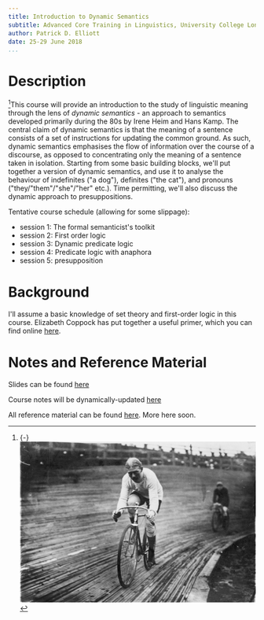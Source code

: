 ```yaml
---
title: Introduction to Dynamic Semantics
subtitle: Advanced Core Training in Linguistics, University College London 
author: Patrick D. Elliott
date: 25-29 June 2018
...
```



# Description

[^mn]: {-} ![](/images/cyclist.jpg)

[^mn]This course will provide an introduction to the study of linguistic meaning through the lens of *dynamic semantics* - an approach to semantics developed primarily during the 80s by Irene Heim and Hans Kamp. The central claim of dynamic semantics is that the meaning of a sentence consists of a set of instructions for updating the common ground. As such, dynamic semantics emphasises the flow of information over the course of a discourse, as opposed to concentrating only the meaning of a sentence taken in isolation. Starting from some basic building blocks, we'll put together a version of dynamic semantics, and use it to analyse the behaviour of indefinites ("a dog"), definites ("the cat"), and pronouns ("they/"them"/"she"/"her" etc.). Time permitting, we'll also discuss the dynamic approach to presuppositions.

Tentative course schedule (allowing for some slippage):

 - session 1: The formal semanticist's toolkit
 - session 2: First order logic
 - session 3: Dynamic predicate logic
 - session 4: Predicate logic with anaphora 
 - session 5: presupposition

# Background

I'll assume a basic knowledge of set theory and first-order logic in this course. Elizabeth Coppock has put together a useful primer, which you can find online [here](http://eecoppock.info/DynamicSemantics/Lectures/logic-2up.pdf).

# Notes and Reference Material

Slides can be found [here](https://keybase.pub/patrl/actl2018/slides.pdf)

Course notes will be dynamically-updated [here](/actl2018notes.html)

All reference material can be found [here](https://keybase.pub/patrl/actl2018/). More here soon. 
